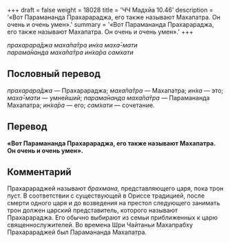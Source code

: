 +++
draft = false
weight = 18028
title = 'ЧЧ Мадхйа 10.46'
description = '«Вот Парамананда Прахарараджа, его также называют Махапатра. Он очень и очень умен».'
summary = '«Вот Парамананда Прахарараджа, его также называют Махапатра. Он очень и очень умен».'
+++

_прахарара̄джа маха̄па̄тра ин̇ха маха̄-мати  
парама̄нанда маха̄па̄тра ин̇ха̄ра сам̇хати_

## Пословный перевод

_прахарара̄джа_ — Прахарараджа; _маха̄па̄тра_ — Махапатра; _ин̇ха_ — это; _маха̄_\-_мати_ — умнейший; _парама̄нанда_ _маха̄па̄тра_ — Парамананда Махапатра; _ин̇ха̄ра_ — его; _сам̇хати_ — сочетание.

## Перевод

**«Вот Парамананда Прахарараджа, его также называют Махапатра. Он очень и очень умен».**

## Комментарий

Прахарараджей называют _брахмана,_ представляющего царя, пока трон пуст. В соответствии с существующей в Ориссе традицией, после смерти одного царя и до возведения на престол следующего занимать трон должен царский представитель, которого называют Прахарараджа. Его обычно выбирают из семьи приближенных к царю священнослужителей. Во времена Шри Чайтаньи Махапрабху Прахарараджей был Парамананда Махапатра.
